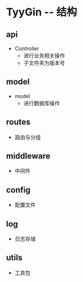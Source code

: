 # TyyGin -- 结构
## api
- Controller 
    - 进行业务相关操作
    - 子文件夹为版本号 

## model
- model
    - 进行数据库操作

## routes
- 路由与分组

## middleware
- 中间件

## config
- 配置文件

## log
- 日志存储

## utils
- 工具包